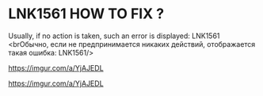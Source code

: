 # LNK1561 HOW TO FIX ?

Usually, if no action is taken, such an error is displayed: LNK1561
<brОбычно, если не предпринимается никаких действий, отображается такая ошибка: LNK1561/>

https://imgur.com/a/YjAJEDL


https://imgur.com/a/YjAJEDL
